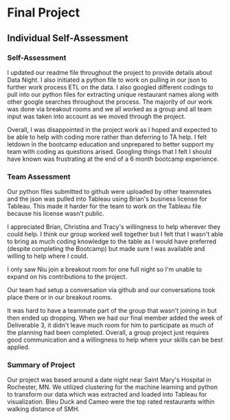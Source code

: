 # Final Project

## Individual Self-Assessment

### Self-Assessment
I updated our readme file throughout the project to provide details about Data Night. I also initiated a python file to work on pulling in our json to further work process ETL on the data. I also googled different codings to pull into our python files for extracting unique restaurant names along with other google searches throughout the process. The majority of our work was done via breakout rooms and we all worked as a group and all team input was taken into account as we moved through the project.

Overall, I was disappointed in the project work as I hoped and expected to be able to help with coding more rather than deferring to TA help. I felt letdown in the bootcamp education and unprepared to better support my team with coding as questions arised. Googling things that I felt I should have known was frustrating at the end of a 6 month bootcamp experience.

### Team Assessment
Our python files submitted to github were uploaded by other teammates and the json was pulled into Tableau using Brian's business license for Tableau. This made it harder for the team to work on the Tableau file because his license wasn't public.

I appreciated Brian, Christina and Tracy's willingness to help wherever they could help. I think our group worked well together but I felt that I wasn't able to bring as much coding knowledge to the table as I would have preferred (despite completing the Bootcamp) but made sure I was available and willing to help where I could. 

I only saw Niu join a breakout room for one full night so I'm unable to expand on his contributions to the project.

Our team had setup a conversation via github and our conversations took place there or in our breakout rooms.

It was hard to have a teammate part of the group that wasn't joining in but then ended up dropping. When we had our final member added the week of Deliverable 3, it didn't leave much room for him to participate as much of the planning had been completed. Overall, a group project just requires good communication and a willingness to help where your skills can be best applied.

### Summary of Project
Our project was based around a date night near Saint Mary's Hospital in Rochester, MN. We utilized clustering for the machine learning and python to transform our data which was extracted and loaded into Tableau for visualization. Bleu Duck and Cameo were the top rated restaurants within walking distance of SMH.

